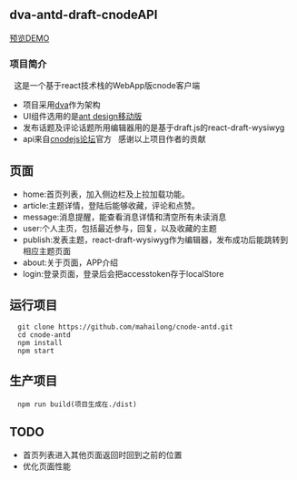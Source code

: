 ## dva-antd-draft-cnodeAPI
[预览DEMO](https://mahailong.github.io/React-Cnode/dist) 
 
 
### 项目简介
 
这是一个基于react技术栈的WebApp版cnode客户端

- 项目采用[dva](https://github.com/dvajs/dva/blob/master/README_zh-CN.md)作为架构
- UI组件选用的是[ant design移动版](https://mobile.ant.design/index-cn)
- 发布话题及评论话题所用编辑器用的是基于draft.js的react-draft-wysiwyg
- api来自[cnodejs论坛](https://cnodejs.org/)官方
 
 感谢以上项目作者的贡献


## 页面
- home:首页列表，加入侧边栏及上拉加载功能。
- article:主题详情，登陆后能够收藏，评论和点赞。
- message:消息提醒，能查看消息详情和清空所有未读消息
- user:个人主页，包括最近参与，回复，以及收藏的主题
- publish:发表主题，react-draft-wysiwyg作为编辑器，发布成功后能跳转到相应主题页面
- about:关于页面，APP介绍
- login:登录页面，登录后会把accesstoken存于localStore


## 运行项目
```
  git clone https://github.com/mahailong/cnode-antd.git
  cd cnode-antd
  npm install
  npm start
```


## 生产项目
```
  npm run build(项目生成在./dist)
```


## TODO
- 首页列表进入其他页面返回时回到之前的位置
- 优化页面性能

